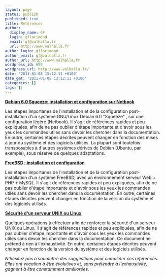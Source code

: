 ```yaml
---
layout: page
status: publish
published: true
title: Références
author:
  display_name: GF
  login: gflorimond
  email: gf@valhalla.fr
  url: http://www.valhalla.fr
author_login: gflorimond
author_email: gf@valhalla.fr
author_url: http://www.valhalla.fr
wordpress_id: 699
wordpress_url: http://www.valhalla.fr/
date: '2011-01-08 15:12:11 +0100'
date_gmt: '2011-01-08 13:12:11 +0100'
categories: []
tags: []
---
```

<p><b><a href="http://dl.dropbox.com/u/483488/references/debian_squeeze_netbook.html">Debian 6.0 Squeeze: installation et configuration sur Netbook</a></b></p>
<p>Les étapes importanes de l'installation et de la configuration post-installation d'un système GNU/Linux Debian 6.0 "Squeeze" , sur une configuration légère (Netbook). Il s'agit de références rapides et peu expliquées, afin de ne pas oublier d'étape importante et d'avoir sous les yeux les commandes utiles sans devoir les chercher dans la documentation. En outre, certaines étapes décrites peuvent changer en fonction des mises à jour du système et des logiciels utilisés. La plupart sont toutefois transposables à d'autres systèmes dérivés de Debian (Ubuntu, par exemple), sous réserve de quelques adaptations.</p>
<p><b><a href="http://dl.dropbox.com/u/483488/references/freebsd.html">FreeBSD : installation et configuration</a></b></p>
<p>Les étapes importanes de l'installation et de la configuration post-installation d'un système FreeBSD, avec un environnement serveur Web + PHP + MySQL. Il s'agit de références rapides et peu expliquées, afin de ne pas oublier d'étape importante et d'avoir sous les yeux les commandes utiles sans devoir les chercher dans la documentation. En outre, certaines étapes décrites peuvent changer en fonction de la version du système et des logiciels utilisés.</p>
<p><b><a href="http://dl.dropbox.com/u/483488/references/secure_server.html">Sécurité d'un serveur UNIX ou Linux</a></b></p>
<p>Quelques opérations à effectuer afin de renforcer la sécurité d'un serveur UNIX ou Linux. Il s'agit de références rapides et peu expliquées, afin de ne pas oublier d'étape importante et d'avoir sous les yeux les commandes utiles sans devoir les chercher dans la documentation. Ce document ne prétend à rien à l'exhaustivité. En outre, certaines étapes décrites peuvent changer en fonction de la version du système et des logiciels utilisés.</p>
<p><i>N'hésitez pas à soumettre des suggestions pour compléter ces références. Elles ont vocation à être évolutives et, sans prétendre à l'exhaustivité, gagnent à être constamment améliorées.</i></p>
